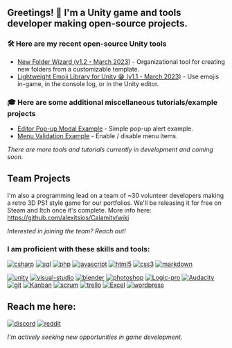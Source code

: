 ## Greetings! 👋  I'm a Unity game and tools developer making open-source projects.

### 🛠️ Here are my recent open-source Unity tools
- [New Folder Wizard (v1.2 - March 2023)](http://github.com/seekeroftheball/NewFolderWizard-Tool) - Organizational tool for creating new folders from a customizable template.
- [Lightweight Emoji Library for Unity 😁 (v1.1 - March 2023)](https://gist.github.com/seekeroftheball/8a4655e7b98441aa05c472c82ad8bb1c) - Use emojis in-game, in the console log, or in the Unity editor.

### 🎓 Here are some additional miscellaneous tutorials/example projects
- [Editor Pop-up Modal Example](https://github.com/seekeroftheball/EditorModal) - Simple pop-up alert example.
- [Menu Validation Example](https://github.com/seekeroftheball/MenuItemValidationExample) - Enable / disable menu items.

_There are more tools and tutorials currently in development and coming soon._

## Team Projects
I'm also a programming lead on a team of ~30 volunteer developers making a retro 3D PS1 style game for our portfolios. We'll be releasing it for free on Steam and Itch once it's complete. More info here: https://github.com/alexitsios/Calamity/wiki

_Interested in joining the team? Reach out!_

### I am proficient with these skills and tools:
[![csharp](https://user-images.githubusercontent.com/8204808/224120324-8c504353-db8d-4971-9368-0776f226af0e.png)](#)
[![sql](https://user-images.githubusercontent.com/8204808/224178020-d895a826-a948-4b2c-b038-5689028bd9f6.png)](#)
[![php](https://user-images.githubusercontent.com/8204808/224178018-5393a39d-8334-46ba-9e9c-255150c7361c.png)](#)
[![javascript](https://user-images.githubusercontent.com/8204808/224178016-227dc40d-5f78-490b-a8b5-f154c3d4058c.png)](#)
[![html5](https://user-images.githubusercontent.com/8204808/224178014-a2617625-4be9-4972-a78d-69dfe79b03c6.png)](#)
[![css3](https://user-images.githubusercontent.com/8204808/224178011-79ff135a-0732-4c16-8fca-5b95678697c6.png)](#)
[![markdown](https://user-images.githubusercontent.com/8204808/224182384-e10f477a-7952-4849-a204-f3c9bc6904e8.png)](#)
<br />

[![unity](https://user-images.githubusercontent.com/8204808/224120343-76736239-9293-4277-ac5d-d486637e899b.png)](#)
[![visual-studio](https://user-images.githubusercontent.com/8204808/224120345-8841798c-d6a3-4dfa-8c2f-3e8a37f8f6d6.png)](#)
[![blender](https://user-images.githubusercontent.com/8204808/224116537-2cc6f1ab-2087-4c0e-9ee7-e460278438d8.png)](#)
[![photoshop](https://user-images.githubusercontent.com/8204808/224120340-23f1e5d1-7260-4568-90f7-3721bee1840d.png)](#)
[![Logic-pro](https://user-images.githubusercontent.com/8204808/224120339-a9664f32-2d94-4789-bc6b-00b9fdc9653a.png)](#)
[![Audacity](https://user-images.githubusercontent.com/8204808/224120318-df340d8c-c5c4-4649-a1bb-6d064b5c5075.png)](#)
<br />
[![git](https://user-images.githubusercontent.com/8204808/224120335-da34fb40-de13-4d02-9381-9498e078bc02.png)](#)
[![Kanban](https://user-images.githubusercontent.com/8204808/224120337-b5b87da6-d248-45b5-8f12-b712765e2b7b.png)](#)
[![scrum](https://user-images.githubusercontent.com/8204808/224120341-6d79ce02-8a23-4b18-85ae-3d21cc6e3d28.png)](#)
[![trello](https://user-images.githubusercontent.com/8204808/224183574-6cfeffc3-94a4-450a-ab38-861a951d0f1c.png)](#)
[![Excel](https://user-images.githubusercontent.com/8204808/224120333-613a8359-d455-4163-a532-75bfff83d2b8.png)](#)
[![wordpress](https://user-images.githubusercontent.com/8204808/224183583-6899ada9-647b-44ee-a26f-eb19605c42a7.png)](#)


## Reach me here:
[![discord](https://user-images.githubusercontent.com/8204808/224120328-05874fcd-f17d-42c9-be66-3103bf12788f.png)](https://discordapp.com/users/SeekeroftheBall#3389)
[![reddit](https://user-images.githubusercontent.com/8204808/224125582-6c2d88fa-a186-439d-8d65-c3f3e0a1d439.png)](https://www.reddit.com/user/SeekeroftheBall)

_I'm actively seeking new opportunities in game development._

<!--
**seekeroftheball/seekeroftheball** is a ✨ _special_ ✨ repository because its `README.md` (this file) appears on your GitHub profile.

Here are some ideas to get you started:

- 🔭 I’m currently working on ...
- 🌱 I’m currently learning ...
- 👯 I’m looking to collaborate on ...
- 🤔 I’m looking for help with ...
- 💬 Ask me about ...
- 📫 How to reach me: ...
- 😄 Pronouns: ...
- ⚡ Fun fact: ...
-->
